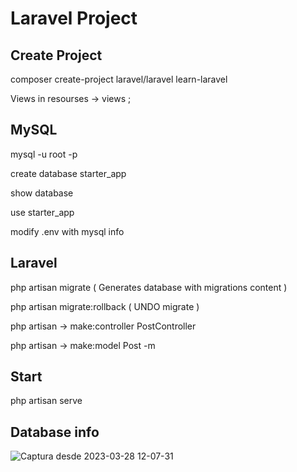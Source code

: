 # Laravel Project

## Create Project

composer create-project laravel/laravel learn-laravel

Views in resourses -> views ;

## MySQL

mysql -u root -p

create database starter_app

show database

use starter_app

modify .env with mysql info

## Laravel

php artisan migrate ( Generates database with migrations content )

php artisan migrate:rollback ( UNDO migrate )

php artisan -> make:controller PostController

php artisan -> make:model Post -m

## Start 

php artisan serve


## Database info

![Captura desde 2023-03-28 12-07-31](https://user-images.githubusercontent.com/92500819/228283084-c37d7894-f4bd-4eb3-8ced-a093a064832c.png)
